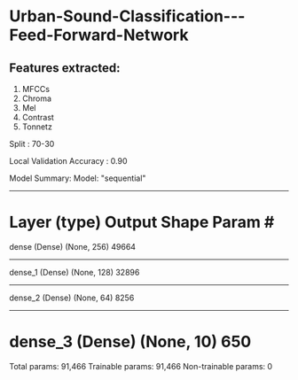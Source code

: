 # Urban-Sound-Classification---Feed-Forward-Network

## Features extracted:
1. MFCCs
2. Chroma
3. Mel
4. Contrast
5. Tonnetz

Split : 70-30

Local Validation Accuracy : 0.90


Model Summary:
Model: "sequential"
_________________________________________________________________
Layer (type)                 Output Shape              Param #   
=================================================================
dense (Dense)                (None, 256)               49664     
_________________________________________________________________
dense_1 (Dense)              (None, 128)               32896     
_________________________________________________________________
dense_2 (Dense)              (None, 64)                8256      
_________________________________________________________________
dense_3 (Dense)              (None, 10)                650       
=================================================================
Total params: 91,466
Trainable params: 91,466
Non-trainable params: 0
